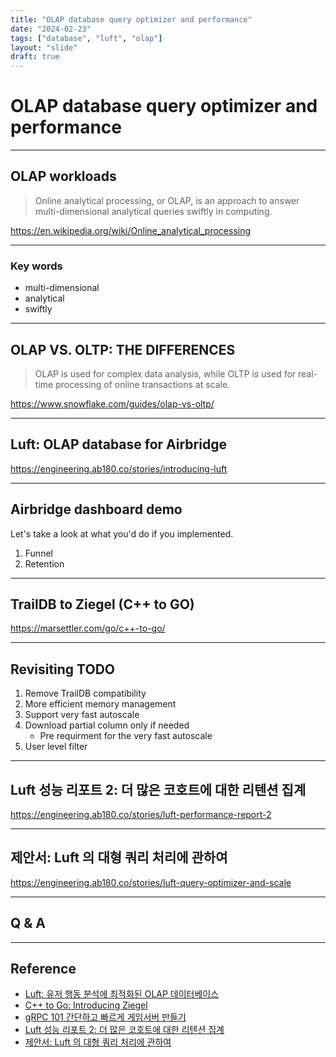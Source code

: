 ```yaml
---
title: "OLAP database query optimizer and performance"
date: "2024-02-23"
tags: ["database", "luft", "olap"]
layout: "slide"
draft: true
---
```


# OLAP database query optimizer and performance

---

## OLAP workloads

> Online analytical processing, or OLAP, is an approach to answer multi-dimensional analytical queries swiftly in computing.

https://en.wikipedia.org/wiki/Online_analytical_processing

---

### Key words

- multi-dimensional
- analytical
- swiftly

---

## OLAP VS. OLTP: THE DIFFERENCES

> OLAP is used for complex data analysis, while OLTP is used for real-time processing of online transactions at scale.

https://www.snowflake.com/guides/olap-vs-oltp/

---

## Luft: OLAP database for Airbridge

https://engineering.ab180.co/stories/introducing-luft

---

## Airbridge dashboard demo

Let's take a look at what you'd do if you implemented.

1. Funnel
2. Retention

---

## TrailDB to Ziegel (C++ to GO)

https://marsettler.com/go/c++-to-go/

---

## Revisiting TODO

1. Remove TrailDB compatibility
2. More efficient memory management
3. Support very fast autoscale
4. Download partial column only if needed
    - Pre requirment for the very fast autoscale
5. User level filter

---

## Luft 성능 리포트 2:  더 많은 코호트에 대한 리텐션 집계

https://engineering.ab180.co/stories/luft-performance-report-2

---

## 제안서: Luft 의 대형 쿼리 처리에 관하여

https://engineering.ab180.co/stories/luft-query-optimizer-and-scale

---

## Q & A

---

## Reference

- [Luft: 유저 행동 분석에 최적화된 OLAP 데이터베이스](https://engineering.ab180.co/stories/introducing-luft)
- [C++ to Go: Introducing Ziegel](https://marsettler.com/go/c++-to-go/)
- [gRPC 101 간단하고 빠르게 게임서버 만들기](https://marsettler.com/distributed-system/grpc/)
- [Luft 성능 리포트 2:  더 많은 코호트에 대한 리텐션 집계](https://engineering.ab180.co/stories/luft-performance-report-2)
- [제안서: Luft 의 대형 쿼리 처리에 관하여](https://engineering.ab180.co/stories/luft-query-optimizer-and-scale)
